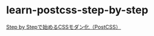 # learn-postcss-step-by-step
[Step by Stepで始めるCSSモダン化（PostCSS）](http://qiita.com/howdy39/items/1029e3df24ac42c7bd49)
